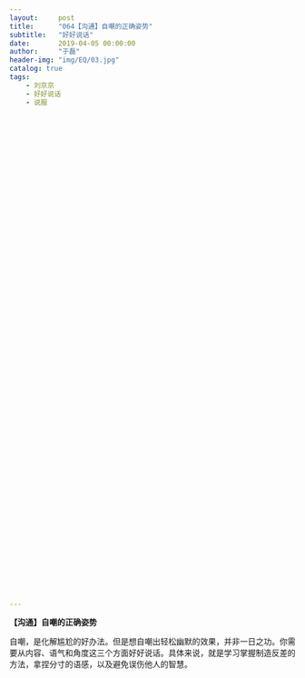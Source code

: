 ```yaml
---
layout:     post
title:      "064【沟通】自嘲的正确姿势"
subtitle:   "好好说话"
date:       2019-04-05 00:00:00
author:     "于磊"
header-img: "img/EQ/03.jpg"
catalog: true
tags:
    - 刘京京
    - 好好说话
    - 说服






























































---
```


**【沟通】自嘲的正确姿势**

自嘲，是化解尴尬的好办法。但是想自嘲出轻松幽默的效果，并非一日之功。你需要从内容、语气和角度这三个方面好好说话。具体来说，就是学习掌握制造反差的方法，拿捏分寸的语感，以及避免误伤他人的智慧。